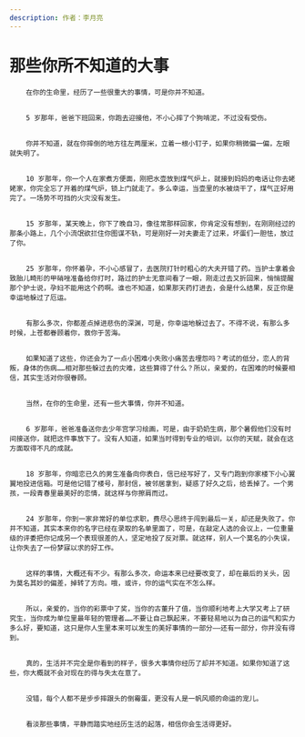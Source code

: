 ```yaml
---
description: 作者：李月亮
---
```


# 那些你所不知道的大事

        在你的生命里，经历了一些很重大的事情，可是你并不知道。

        5 岁那年，爸爸下班回来，你跑去迎接他，不小心摔了个狗啃泥，不过没有受伤。

        你并不知道，就在你摔倒的地方往左两厘米，立着一根小钉子，如果你稍微偏一偏，左眼就失明了。

        10 岁那年，你一个人在家煮方便面，刚把水壶放到煤气炉上，就接到妈妈的电话让你去姥姥家，你完全忘了开着的煤气炉，锁上门就走了。多么幸运，当壶里的水被烧干了，煤气正好用完了。一场势不可挡的火灾没有发生。

        15 岁那年，某天晚上，你下了晚自习，像往常那样回家，你肯定没有想到，在刚刚经过的那条小路上，几个小流氓欲拦住你图谋不轨，可是刚好一对夫妻走了过来，坏蛋们一胆怯，放过了你。

        25 岁那年，你怀着孕，不小心感冒了，去医院打针时粗心的大夫开错了药。当护士拿着会致胎儿畸形的甲硝唑准备给你打时，路过的护士无意间看了一眼，刚走过去又折回来，悄悄提醒那个护士说，孕妇不能用这个药啊。谁也不知道，如果那天药打进去，会是什么结果，反正你是幸运地躲过了厄运。

        有那么多次，你都差点掉进悲伤的深渊，可是，你幸运地躲过去了。不得不说，有那么多时候，上苍都眷顾着你，救你于苦海。

        如果知道了这些，你还会为了一点小困难小失败小痛苦去埋怨吗？考试的低分，恋人的背叛，身体的伤病……相对那些躲过去的灾难，这些算得了什么？所以，亲爱的，在困难的时候要相信，其实生活对你很眷顾。

        当然，在你的生命里，还有一些大事情，你并不知道。

        6 岁那年，爸爸准备送你去少年宫学习绘画，可是，由于奶奶生病，那个暑假他们没有时间接送你，就把这件事放下了。没有人知道，如果当时得到专业的培训，以你的天赋，就会在这方面取得不凡的成就。

        18 岁那年，你暗恋已久的男生准备向你表白，信已经写好了，又专门跑到你家楼下小心翼翼地投进信箱。可是他记错了楼号，那封信，被邻居拿到，疑惑了好久之后，给丢掉了。一个男孩，一段青春里最美好的恋情，就这样与你擦肩而过。

        24 岁那年，你到一家非常好的单位求职，费尽心思终于闯到最后一关，却还是失败了。你并不知道，其实本来你的名字已经在录取的名单里面了，可是，在敲定人选的会议上，一位重量级的评委把你记成另一个表现很差的人，坚定地投了反对票。就这样，别人一个莫名的小失误，让你失去了一份梦寐以求的好工作。

        这样的事情，大概还有不少。有那么多次，命运本来已经要改变了，却在最后的关头，因为莫名其妙的偏差，掉转了方向。哦，或许，你的运气实在不怎么样。

        所以，亲爱的，当你的彩票中了奖，当你的古董升了值，当你顺利地考上大学又考上了研究生，当你成为单位里最年轻的管理者……不要让自己飘起来，不要轻易地以为自己的运气和实力多么好，要知道，这只是你人生里本来可以发生的美好事情的一部分——还有一部分，你并没有得到。

        真的，生活并不完全是你看到的样子，很多大事情你经历了却并不知道。如果你知道了这些，你大概就不会对现在的得与失太在意了。

        没错，每个人都不是步步摔跟头的倒霉蛋，更没有人是一帆风顺的命运的宠儿。

        看淡那些事情，平静而踏实地经历生活的起落，相信你会生活得更好。

